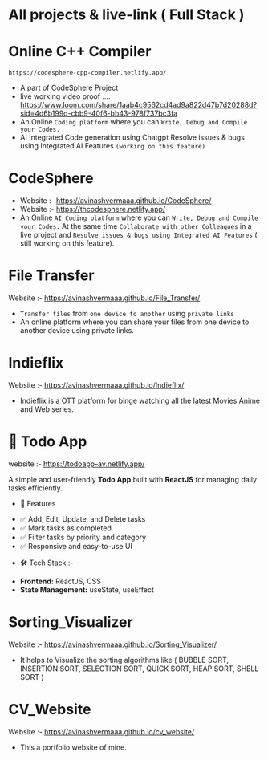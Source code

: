 # All projects & live-link ( Full Stack )

# Online C++ Compiler
```
https://codesphere-cpp-compiler.netlify.app/
```
* A part of CodeSphere Project
* live working video proof ....   https://www.loom.com/share/1aab4c9562cd4ad9a822d47b7d20288d?sid=4d6b199d-cbb9-40f6-bb43-978f737bc3fa
*  An Online `Coding platform` where you can `Write, Debug and Compile your Codes.`
* AI Integrated Code generation using Chatgpt  Resolve issues & bugs using Integrated AI Features `(working on this feature)`

# CodeSphere
* Website :- https://avinashvermaaa.github.io/CodeSphere/
* Website :- https://thcodesphere.netlify.app/
*  An Online `AI Coding platform` where you can `Write, Debug and Compile your Codes.`
   At the same time `Collaborate with other Colleagues` in a live project and `Resolve issues & bugs using Integrated AI Features` ( still working on this feature).

# File Transfer
Website :- https://avinashvermaaa.github.io/File_Transfer/
* `Transfer files` from `one device to another` using `private links`
* An online platform where you can share your files from one device to another device using private links.

# Indieflix
Website :- https://avinashvermaaa.github.io/Indieflix/
* Indieflix is a OTT platform for binge watching all the latest Movies Anime and Web series.

# 📌 Todo App
  website :- https://todoapp-av.netlify.app/  

A simple and user-friendly **Todo App** built with **ReactJS** for managing daily tasks efficiently.  

* 🚀 Features  
- ✅ Add, Edit, Update, and Delete tasks  
- ✅ Mark tasks as completed  
- ✅ Filter tasks by priority and category  
- ✅ Responsive and easy-to-use UI  

* 🛠️ Tech Stack  :- 
- **Frontend:** ReactJS, CSS  
- **State Management:** useState, useEffect  

# Sorting_Visualizer
Website :- https://avinashvermaaa.github.io/Sorting_Visualizer/
* It helps to Visualize the sorting algorithms like ( BUBBLE SORT, INSERTION SORT, SELECTION SORT, QUICK SORT, HEAP SORT, SHELL SORT )


# CV_Website
Website :- https://avinashvermaaa.github.io/cv_website/
* This a portfolio website of mine. 
